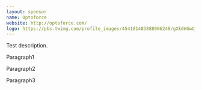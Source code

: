 ```yaml
---
layout: sponsor
name: Optoforce
website: http://optoforce.com/
logo: https://pbs.twimg.com/profile_images/454181483888906240/gXk6WGwC_400x400.png
---
```


Test description.

<!--more-->

Paragraph1

Paragraph2

Paragraph3
